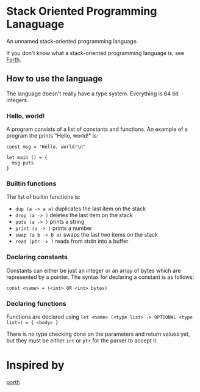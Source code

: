 # Stack Oriented Programming Lanaguage
An unnamed stack-oriented programming language.

If you don't know what a stack-oriented programming language is, see [Forth](https://www.forth.com/forth/).

## How to use the language

The language doesn't really have a type system. Everything is 64 bit integers.


### Hello, world!

A program consists of a list of constants and functions. An example of a program the prints "Hello, world!" is:

```
const msg = "Hello, world!\n"

let main () = {
  msg puts
}
```

### Builtin functions

The list of builtin functions is:

- `dup (a -> a a)` duplicates the last item on the stack
- `drop (a -> )` deletes the last item on the stack
- `puts (a -> )` prints a string
- `print (a -> )` prints a number
- `swap (a b -> b a)` swaps the last two items on the stack
- `read (ptr -> )` reads from stdin into a buffer

### Declaring constants

Constants can either be just an integer or an array of bytes which are represented by a pointer. The syntax for declaring a constant is as follows:

```
const <name> = (<int> OR <int> bytes)
```

### Declaring functions

Functions are declared using `let <name> (<type list> -> OPTIONAL <type list>) = { <body> }`

There is no type checking done on the parameters and return values yet, but they must be either `int` or `ptr` for the parser to accept it.

# Inspired by

[porth](https://gitlab.com/tsoding/porth)
